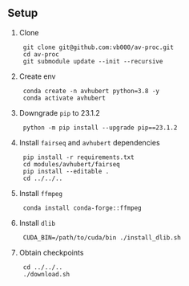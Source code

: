 ## Setup

1. Clone

        git clone git@github.com:vb000/av-proc.git
        cd av-proc
        git submodule update --init --recursive

2. Create env

        conda create -n avhubert python=3.8 -y
        conda activate avhubert

3. Downgrade `pip` to 23.1.2

        python -m pip install --upgrade pip==23.1.2

4. Install `fairseq` and `avhubert` dependencies

        pip install -r requirements.txt
        cd modules/avhubert/fairseq
        pip install --editable .
        cd ../../..

5. Install `ffmpeg`

        conda install conda-forge::ffmpeg

6. Install `dlib`

        CUDA_BIN=/path/to/cuda/bin ./install_dlib.sh

6. Obtain checkpoints

        cd ../../..
        ./download.sh
